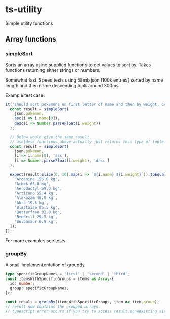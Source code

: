 # ts-utility

Simple utility functions

## Array functions

### simpleSort

Sorts an array using supplied functions to get values to sort by.
Takes functions returning either strings or numbers.

Somewhat fast. Speed tests using 58mb json (100k entries) sorted by name length and then name descending took around 300ms

Example test case:

```typescript
it('should sort pokemons on first letter of name and then by weight, descending ', () => {
  const result = simpleSort(
    json.pokemon,
    asc(i => i.name[0]),
    desc(i => Number.parseFloat(i.weight))
  );

  // Below would give the same result.
  // asc|desc functions above actually just returns this type of tuple.
  const result = simpleSort(
    json.pokemon,
    [i => i.name[0], 'asc'],
    [i => Number.parseFloat(i.weight), 'desc']
  );

  expect(result.slice(0, 10).map(i => `${i.name} ${i.weight}`)).toEqual([
    'Arcanine 155.0 kg',
    'Arbok 65.0 kg',
    'Aerodactyl 59.0 kg',
    'Articuno 55.4 kg',
    'Alakazam 48.0 kg',
    'Abra 19.5 kg',
    'Blastoise 85.5 kg',
    'Butterfree 32.0 kg',
    'Beedrill 29.5 kg',
    'Bulbasaur 6.9 kg',
  ]);
});
```

For more examples see tests

### groupBy

A small implemententation of groupBy

```typescript
type specificGroupNames = 'first' | 'second' | 'third';
const itemsWithSpecificGroups = items as Array<{
  id: number;
  group: specificGroupNames;
}>;

const result = groupBy(itemsWithSpecificGroups, item => item.group);
// result now contains the grouped arrays.
// typescript error occurs if you try to access result.noneexisting since its not in the group names
```
